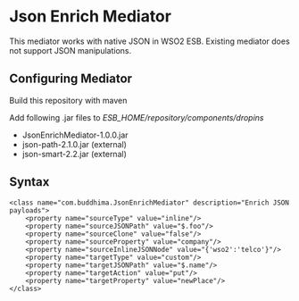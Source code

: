 # Json Enrich Mediator
This mediator works with native JSON in WSO2 ESB.
Existing mediator does not support JSON manipulations.

## Configuring Mediator
Build this repository with maven

Add following .jar files to *ESB_HOME/repository/components/dropins*

* JsonEnrichMediator-1.0.0.jar
* json-path-2.1.0.jar (external)
* json-smart-2.2.jar (external)

## Syntax
```
<class name="com.buddhima.JsonEnrichMediator" description="Enrich JSON payloads">
    <property name="sourceType" value="inline"/>
    <property name="sourceJSONPath" value="$.foo"/>
    <property name="sourceClone" value="false"/>
    <property name="sourceProperty" value="company"/>
    <property name="sourceInlineJSONNode" value="{'wso2':'telco'}"/>
    <property name="targetType" value="custom"/>
    <property name="targetJSONPath" value="$.name"/>
    <property name="targetAction" value="put"/>
    <property name="targetProperty" value="newPlace"/>
</class>
```
